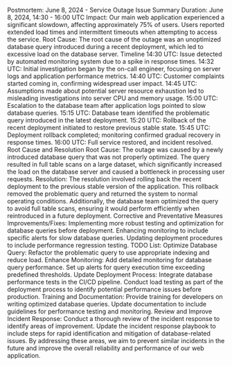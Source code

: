 Postmortem: June 8, 2024 - Service Outage
Issue Summary
Duration:
June 8, 2024, 14:30 - 16:00 UTC
Impact:
Our main web application experienced a significant slowdown, affecting approximately 75% of users. Users reported extended load times and intermittent timeouts when attempting to access the service.
Root Cause:
The root cause of the outage was an unoptimized database query introduced during a recent deployment, which led to excessive load on the database server.
Timeline
14:30 UTC: Issue detected by automated monitoring system due to a spike in response times.
14:32 UTC: Initial investigation began by the on-call engineer, focusing on server logs and application performance metrics.
14:40 UTC: Customer complaints started coming in, confirming widespread user impact.
14:45 UTC: Assumptions made about potential server resource exhaustion led to misleading investigations into server CPU and memory usage.
15:00 UTC: Escalation to the database team after application logs pointed to slow database queries.
15:15 UTC: Database team identified the problematic query introduced in the latest deployment.
15:20 UTC: Rollback of the recent deployment initiated to restore previous stable state.
15:45 UTC: Deployment rollback completed; monitoring confirmed gradual recovery in response times.
16:00 UTC: Full service restored, and incident resolved.
Root Cause and Resolution
Root Cause:
The outage was caused by a newly introduced database query that was not properly optimized. The query resulted in full table scans on a large dataset, which significantly increased the load on the database server and caused a bottleneck in processing user requests.
Resolution:
The resolution involved rolling back the recent deployment to the previous stable version of the application. This rollback removed the problematic query and returned the system to normal operating conditions. Additionally, the database team optimized the query to avoid full table scans, ensuring it would perform efficiently when reintroduced in a future deployment.
Corrective and Preventative Measures
Improvements/Fixes:
Implementing more robust testing and optimization for database queries before deployment.
Enhancing monitoring to include specific alerts for slow database queries.
Updating deployment procedures to include performance regression testing.
TODO List:
Optimize Database Query:
Refactor the problematic query to use appropriate indexing and reduce load.
Enhance Monitoring:
Add detailed monitoring for database query performance.
Set up alerts for query execution time exceeding predefined thresholds.
Update Deployment Process:
Integrate database performance tests in the CI/CD pipeline.
Conduct load testing as part of the deployment process to identify potential performance issues before production.
Training and Documentation:
Provide training for developers on writing optimized database queries.
Update documentation to include guidelines for performance testing and monitoring.
Review and Improve Incident Response:
Conduct a thorough review of the incident response to identify areas of improvement.
Update the incident response playbook to include steps for rapid identification and mitigation of database-related issues.
By addressing these areas, we aim to prevent similar incidents in the future and improve the overall reliability and performance of our web application.

